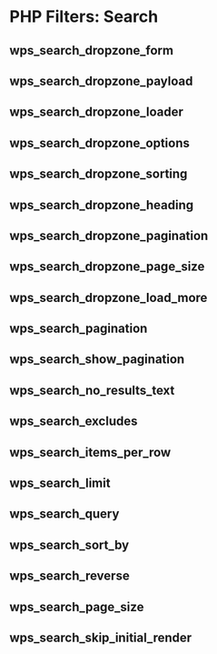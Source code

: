# PHP Filters: Search

## wps_search_dropzone_form

## wps_search_dropzone_payload

## wps_search_dropzone_loader

## wps_search_dropzone_options

## wps_search_dropzone_sorting

## wps_search_dropzone_heading

## wps_search_dropzone_pagination

## wps_search_dropzone_page_size

## wps_search_dropzone_load_more

## wps_search_pagination

## wps_search_show_pagination

## wps_search_no_results_text

## wps_search_excludes

## wps_search_items_per_row

## wps_search_limit

## wps_search_query

## wps_search_sort_by

## wps_search_reverse

## wps_search_page_size

## wps_search_skip_initial_render
